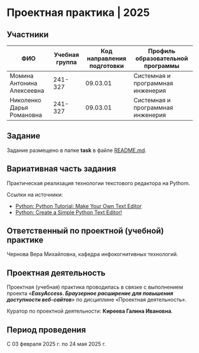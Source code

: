 # Проектная практика | 2025

## Участники

| ФИО | Учебная группа | Код направления подготовки | Профиль образовательной программы |
|-|-|-|-|
| Момина Антонина Алексеевна | 241-327 |09.03.01|Системная и программная инженерия|
| Николенко Дарья Романовна | 241-327 |09.03.01|Системная и программная инженерия|

## Задание

Задание размещено в папке **task** в файле [README.md](task/README.md).

## Вариативная часть задания

Практическая реализация технологии текстового редактора на Pythom. 

Ссылки на источники:
- [Python: Python Tutorial: Make Your Own Text Editor](https://www.youtube.com/watch?v=xqDonHEYPgA)
- [Python: Create a Simple Python Text Editor!](http://www.instructables.com/id/Create-a-Simple-Python-Text-Editor/)

## Ответственный по проектной (учебной) практике

Чернова Вера Михайловна, кафедра инфокогнитивных технологий.

## Проектная деятельность

Проектная (учебная) практика проводилась в связке с выполнением проекта «***EasyAccess. Браузерное расширение для повышения доступности веб-сайтов***» по дисциплине «Проектная деятельность».

Куратор по проектной деятельности: **Киреева Галина Ивановна**.

## Период проведения

С 03 февраля 2025 г. по 24 мая 2025 г.
